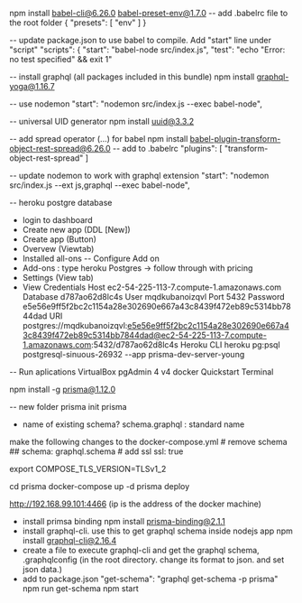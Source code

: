 npm install babel-cli@6.26.0 babel-preset-env@1.7.0
-- add .babelrc file to the root folder
{
  "presets": [
    "env"
  ]
}

-- update package.json to use babel to compile.  Add "start" line under "script"
  "scripts": {
    "start": "babel-node src/index.js",
    "test": "echo \"Error: no test specified\" && exit 1"

-- install graphql (all packages included in this bundle)
npm install graphql-yoga@1.16.7

-- use nodemon
    "start": "nodemon src/index.js --exec babel-node",

-- universal UID generator
npm install uuid@3.3.2

-- add spread operator (...) for babel
npm install babel-plugin-transform-object-rest-spread@6.26.0
-- add to .babelrc
  "plugins": [
    "transform-object-rest-spread"
  ]

-- update nodemon to work with graphql extension
    "start": "nodemon src/index.js --ext js,graphql --exec babel-node",

-- heroku postgre database
* login to dashboard
* Create new app (DDL [New])
* Create app (Button)
* Overvew (Viewtab)
* Installed all-ons -- Configure Add on
* Add-ons : type heroku Postgres -> follow through with pricing
* Settings (View tab)
* View Credentials
Host
ec2-54-225-113-7.compute-1.amazonaws.com
Database
d787ao62d8lc4s
User
mqdkubanoizqvl
Port
5432
Password
e5e56e9ff5f2bc2c1154a28e302690e667a43c8439f472eb89c5314bb7844dad
URI
postgres://mqdkubanoizqvl:e5e56e9ff5f2bc2c1154a28e302690e667a43c8439f472eb89c5314bb7844dad@ec2-54-225-113-7.compute-1.amazonaws.com:5432/d787ao62d8lc4s
Heroku CLI
heroku pg:psql postgresql-sinuous-26932 --app prisma-dev-server-young

-- Run aplications
VirtualBox
pgAdmin 4 v4
docker Quickstart Terminal

npm install -g prisma@1.12.0

-- new folder
prisma init prisma
* name of existing schema? schema.graphql     : standard name


make the following changes to the docker-compose.yml
            # remove schema
            ## schema: graphql.schema
            # add ssl
            ssl: true

export COMPOSE_TLS_VERSION=TLSv1_2

cd prisma
docker-compose up -d
prisma deploy

http://192.168.99.101:4466  (ip is the address of the docker machine)

* install primsa binding
npm install prisma-binding@2.1.1
* install graphql-cli.  use this to get graphql schema inside nodejs app
npm install graphql-cli@2.16.4
* create a file to execute graphql-cli and get the graphql schema, 
.graphqlconfig (in the root directory.  change its format to json.  and set json data.)
* add to package.json
    "get-schema": "graphql get-schema -p prisma"
npm run get-schema
npm start
